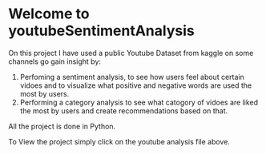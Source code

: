# Welcome to youtubeSentimentAnalysis

On this project I have used a public Youtube Dataset from kaggle on some channels go gain insight by:
1. Perfoming a sentiment analysis, to see how users feel about certain vidoes and to visualize what positive and negative words are used the most by users.
2. Performing a category analysis to see what catogory of vidoes are liked the most by users and create recommendations based on that.

All the project is done in Python.

To View the project simply click on the youtube analysis file above.

